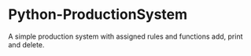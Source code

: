 # Python-ProductionSystem
A simple production system with assigned rules and functions add, print and delete.
